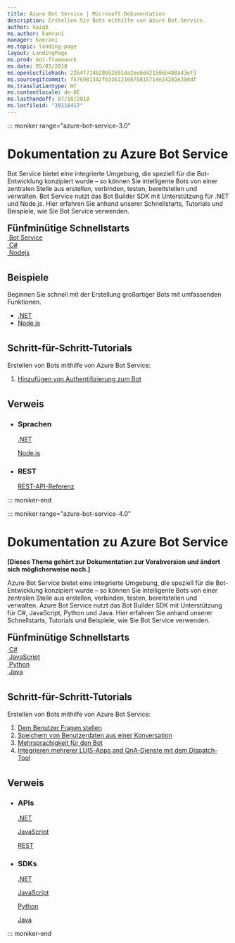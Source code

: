 ```yaml
---
title: Azure Bot Service | Microsoft-Dokumentation
description: Erstellen Sie Bots mithilfe von Azure Bot Service.
author: kaiqb
ms.author: kamrani
manager: kamrani
ms.topic: landing-page
layout: LandingPage
ms.prod: bot-framework
ms.date: 05/03/2018
ms.openlocfilehash: 2264f714b28b52691da2ee0d421506b408a43ef3
ms.sourcegitcommit: f576981342fb3361216675815714e24281e20ddf
ms.translationtype: HT
ms.contentlocale: de-DE
ms.lasthandoff: 07/18/2018
ms.locfileid: "39116417"
---
```

::: moniker range="azure-bot-service-3.0"

<div class="content">
    <h1>Dokumentation zu Azure Bot Service</h1>
    <div class="intro" style="min-width: 200px">
        <p>Bot Service bietet eine integrierte Umgebung, die speziell für die Bot-Entwicklung konzipiert wurde – so können Sie intelligente Bots von einer zentralen Stelle aus erstellen, verbinden, testen, bereitstellen und verwalten. Bot Service nutzt das Bot Builder SDK mit Unterstützung für .NET und Node.js. Hier erfahren Sie anhand unserer Schnellstarts, Tutorials und Beispiele, wie Sie Bot Service verwenden.</p>
    </div>
<h2 style="margin-top: 18px; margin-bottom: 0px;">Fünfminütige Schnellstarts</h2>
<div class="ico48Case">
    <div class="ico48Link">
        <a href="/bot-framework/bot-service-quickstart">
            <img src="media/index/logo_bot.svg" alt="">
            <span>Bot Service</span>
        </a>
    </div>
    <div class="ico48Link">
        <a href="/bot-framework/dotnet/bot-builder-dotnet-quickstart">
            <img src="media/index/logo_csharp.svg" alt="">
            <span>C&#35;</span>
        </a>
    </div>
    <div class="ico48Link">
        <a href="/bot-framework/nodejs/bot-builder-nodejs-quickstart">
            <img src="media/index/logo_nodejs.svg" alt="">
            <span>Nodejs</span>
        </a>
    </div>
</div>
 
<h2 style="margin-top: 36px">Beispiele</h2>
<p>Beginnen Sie schnell mit der Erstellung großartiger Bots mit umfassenden Funktionen.</p>
<ul>
    <li><a href="/bot-framework/dotnet/bot-builder-dotnet-samples">.NET</a></li>
    <li><a href="/bot-framework/nodejs/bot-builder-nodejs-samples">Node.js</a></li>
</ul>
<h2 style="margin-top: 36px">Schritt-für-Schritt-Tutorials</h2>
<p>Erstellen von Bots mithilfe von Azure Bot Service:</p>
<ol>
    <li><a href="/bot-framework/bot-builder-tutorial-authentication">Hinzufügen von Authentifizierung zum Bot</a></li>
</ol>
<h2 style="margin-top: 36px">Verweis</h2>
<ul class="panelContent cardsD">
    <li>
        <div class="cardSize">
            <div class="cardPadding">
                <div class="card">
                    <div class="cardText">
                        <h3>Sprachen</h3>
                        <p><a href="/dotnet/api/?view=botbuilder-3.12.2.4">.NET</a></p>
                        <p><a href="https://docs.botframework.com/en-us/node/builder/chat-reference/modules/_botbuilder_d_.html">Node.js</a></p>
                    </div>
                </div>
            </div>
        </div>
    </li>
    <li>
        <div class="cardSize">
            <div class="cardPadding">
                <div class="card">
                    <div class="cardText">
                        <h3>REST</h3>
                        <p><a href="/Bot-Framework/rest-api/bot-framework-rest-connector-api-reference">REST-API-Referenz</a></p>
                    </div>
                </div>
            </div>
        </div>
    </li>
</ul>
</div>


::: moniker-end

::: moniker range="azure-bot-service-4.0"

<div class="content">
    <h1>Dokumentation zu Azure Bot Service</h1>
    <div class="intro" style="min-width: 200px">
        <p><b> [Dieses Thema gehört zur Dokumentation zur Vorabversion und ändert sich möglicherweise noch.] </b></p>
        <p>Azure Bot Service bietet eine integrierte Umgebung, die speziell für die Bot-Entwicklung konzipiert wurde – so können Sie intelligente Bots von einer zentralen Stelle aus erstellen, verbinden, testen, bereitstellen und verwalten. Azure Bot Service nutzt das Bot Builder SDK mit Unterstützung für C#, JavaScript, Python und Java. Hier erfahren Sie anhand unserer Schnellstarts, Tutorials und Beispiele, wie Sie Bot Service verwenden.
</p>
</div>

<h2 style="margin-top: 18px; margin-bottom: 0px;">Fünfminütige Schnellstarts</h2>
<p style="margin-top: 6px; margin-bottom: 6px;"></p>
<div class="ico48Case">
    <div class="ico48Link">
        <a href="/bot-framework/dotnet/bot-builder-dotnet-sdk-quickstart">
            <img src="v4sdk/media/logo_csharp.svg" alt="">
            <span>C&#35;</span>
        </a>
    </div>
    <div class="ico48Link">
        <a href="/bot-framework/javascript/bot-builder-javascript-quickstart">
            <img src="v4sdk/media/logo_js.svg" alt="">
            <span>JavaScript</span>
        </a>
    </div>
    <div class="ico48Link">
        <a href="/bot-framework/python/bot-builder-python-quickstart">
            <img src="v4sdk/media/logo_python.svg" alt="">
            <span>Python</span>
        </a>
    </div>
    <div class="ico48Link">
        <a href="/bot-framework/java/bot-builder-java-quickstart">
            <img src="v4sdk/media/logo_java.svg" alt="">
            <span>Java</span>
        </a>
    </div>
</div>
 
<h2 style="margin-top: 36px">Schritt-für-Schritt-Tutorials</h2>
<p>Erstellen von Bots mithilfe von Azure Bot Service:</p>
<ol>
    <li><a href="/bot-framework/bot-builder-tutorial-waterfall">Dem Benutzer Fragen stellen</a></li>
    <li><a href="/bot-framework/bot-builder-tutorial-persist-user-inputs">Speichern von Benutzerdaten aus einer Konversation</a></li>
    <li><a href="/bot-framework/bot-builder-howto-translation">Mehrsprachigkeit für den Bot</a></li>
    <li><a href="/bot-framework/bot-builder-tutorial-dispatch">Integrieren mehrerer LUIS-Apps and QnA-Dienste mit dem Dispatch-Tool</a></li>
</ol>

<h2 style="margin-top: 36px">Verweis</h2>
<ul class="panelContent cardsD">
    <li>
        <div class="cardSize">
            <div class="cardPadding">
                <div class="card">
                    <div class="cardText">
                        <h3>APIs</h3>
                        <p><a href="https://aka.ms/dotnetsdk4">.NET</a></p>
                        <p><a href="https://aka.ms/jssdk4">JavaScript</a></p>
                        <p><a href="/bot-framework/rest-api/bot-framework-rest-connector-api-reference">REST</a></p>
                    </div>
                </div>
            </div>
        </div>
    </li>
    <li>
        <div class="cardSize">
            <div class="cardPadding">
                <div class="card">
                    <div class="cardText">
                        <h3>SDKs</h3>
                        <p><a href="https://github.com/Microsoft/botbuilder-dotnet">.NET</a></p>
                        <p><a href="https://github.com/Microsoft/botbuilder-js">JavaScript</a></p>
                        <p><a href="https://github.com/Microsoft/botbuilder-python">Python</a></p>
                        <p><a href="https://github.com/Microsoft/botbuilder-java">Java</a></p>
                    </div>
                </div>
            </div>
        </div>
    </li>
</ul>
</div>

::: moniker-end

